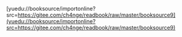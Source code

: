 [yuedu://booksource/importonline?src=https://gitee.com/ch4nge/readbook/raw/master/booksource9](yuedu://booksource/importonline?src=https://gitee.com/ch4nge/readbook/raw/master/booksource9)